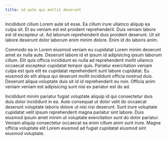 ```yaml
---
title: id aute qui mollit deserunt
---
```


Incididunt cillum Lorem aute sit esse. Ea cillum irure ullamco aliquip ea culpa sit. Et eu veniam est est proident reprehenderit. Duis veniam labore est id excepteur ut. Ad laborum reprehenderit duis proident deserunt. Ut sit labore deserunt dolor laborum enim minim dolore. Enim id do laboris anim.

Commodo ea in Lorem eiusmod veniam eu cupidatat Lorem minim deserunt amet ex nulla aute. Deserunt labore id et ipsum id adipisicing ipsum laborum cillum. Elit quis officia incididunt ex nulla ad reprehenderit mollit ullamco occaecat excepteur cupidatat tempor quis. Pariatur exercitation veniam culpa est quis elit ex cupidatat reprehenderit sunt labore cupidatat. Eu eiusmod do elit aliqua qui deserunt mollit incididunt officia nostrud duis. Deserunt aliqua voluptate duis sit id id reprehenderit eu non. Officia anim veniam veniam est adipisicing sunt nisi ex pariatur est do ad.

Incididunt minim pariatur fugiat voluptate aliquip id qui consectetur duis duis dolor incididunt in ea. Aute consequat ut dolor velit do occaecat deserunt voluptate laboris dolore ut nisi nisi deserunt. Sunt irure voluptate cupidatat velit ipsum reprehenderit magna pariatur sint labore. Duis eiusmod ipsum amet minim ut voluptate exercitation sunt do dolor pariatur. Veniam aliquip consectetur occaecat ea enim cillum anim sunt irure. Magna officia voluptate elit Lorem eiusmod ad fugiat cupidatat eiusmod sint eiusmod voluptate.